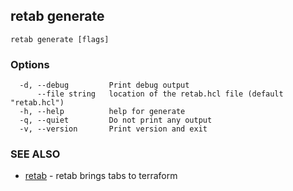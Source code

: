 ## retab generate



```
retab generate [flags]
```

### Options

```
  -d, --debug         Print debug output
      --file string   location of the retab.hcl file (default "retab.hcl")
  -h, --help          help for generate
  -q, --quiet         Do not print any output
  -v, --version       Print version and exit
```

### SEE ALSO

* [retab](retab.md)	 - retab brings tabs to terraform

